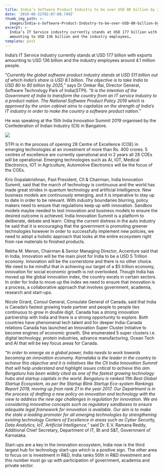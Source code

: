 ```yaml
---
title: India’s Software Product Industry to be over USD 80 billion by 2025
date: '2019-08-22T02:07:08.749Z'
thumb_img_path: >-
  images/India-s-Software-Product-Industry-to-be-over-USD-80-billion-by-2025/1*XUCxW-JE9hXuM5e89Nrjzw.jpeg
excerpt: >-
  India’s IT Service industry currently stands at USD 177 billion with exports
  amounting to USD 136 billion and the industry employees…
template: post
---
```

India’s IT Service industry currently stands at USD 177 billion with exports amounting to USD 136 billion and the industry employees around 4.1 million people.

“*Currently the global software product industry stands at USD 511 billion out of which India’s share is USD 8.1 billion. The objective is to take India to USD 80 to 90 billion by 2025,*” says Dr Omkar Rai, Director General, Software Technology Park of India(STPI). “*It is the intention of the Government of India to transform the country from an IT service Industry to a product nation. The National Software Product Policy 2019 which is approved by the union cabinet aims to capitalize on the strength of India’s IT industry in order to make the country a software product nation.*”

He was speaking at the 15th India Innovation Summit 2019 organised by the Confederation of Indian Industry (CII) in Bangalore.

![](/images/India-s-Software-Product-Industry-to-be-over-USD-80-billion-by-2025/1*XUCxW-JE9hXuM5e89Nrjzw.jpeg)

STPI is in the process of opening 28 Centre of Excellence (COE) in emerging technologies at an investment of more than Rs. 400 crores. 5 centres of excellence are currently operational and in 2 years all 28 COEs will be operational. Emerging technologies such as AI, IOT, Medical Electronics, IOT in Agriculture, Automotive Electronics will be the focus of the COEs.

Kris Gopalakrishnan, Past President, CII & Chairman, India Innovation Summit, said that the march of technology is continuous and the world has made great strides in quantum technology and artificial Intelligence. New business models are continuously emerging, and it is imperative to stay up to date in order to be relevant. With industry boundaries blurring, policy makers need to ensure that regulations keep up with innovation. Sandbox models maybe needed to test innovation and business models to ensure the desired outcome is achieved. India Innovation Summit is a platform to deliberate, debate and learn. Citing the current distress in the auto industry he said that it is encouraging that the government is promoting greener technologies however In order to successfully implement new policies, we need to adopt a holistic approach that looks at the entire ecosystem right from raw materials to finished products.

Rekha M. Menon, Chairman & Senior Managing Director, Accenture said that in India, Innovation will be the main pivot for India to be a USD 5 Trillion economy. Innovation will be the cornerstone and there is no other choice. We need to be mindful that in achieving our target of a $5 trillion economy, innovation for social economic growth is not overlooked. Though India has moved up the global innovation index, the country excels in certain sectors. In order for India to move up the index we need to ensure that innovation is a process, a collaborative approach that involves government, academia, research and start-ups.

Nicole Girard, Consul General, Consulate General of Canada, said that India is Canada’s fastest growing trade partner and people to people ties continuous to grow in double digit. Canada has a strong innovation partnership with India and there is a strong opportunity to explore. Both countries have phenomenal tech talent and for deeper India-Canada relations Canada has launched an Innovation Super Cluster Initiative to become engines of economic growth. She enumerated 5 super clusters i.e. digital technology, protein industries, advance manufacturing, Ocean Tech and AI that will be key focus areas for Canada.

“*In order to emerge as a global power, India needs to work towards becoming an innovation economy. Karnataka is the leader in the country to achieve this objective and it is initiatives like the CII India Innovation Summit that will help understand and highlight issues critical to achieve this aim. Bengaluru has been widely cited as one of the fastest growing technology hubs and startup capitals in the world. Bengaluru is ranked 11th Best Global Startup Ecosystem, as per the Startup Blink Startup Eco-system Rankings Report 2019, moving up from rank 21 in the year 2017. Our Department is in the process of drafting a new policy on innovation and technology with the view to address the new age challenges in regulation for innovation. We are considering innovative concepts such as regulatory sandboxes to ensure adequate legal framework for innovation is available. Our aim is to make the state a leading promoter for all emerging technologies by strengthening existing technology Centers of Excellence in areas such as Cyber Security, Data Analytics, IoT, Artificial Intelligence,*” said Dr. E.V. Ramana Reddy, Additional Chief Secretary, Department of IT, Bt and S&T, Government of Karnataka.

Start-ups are a key in the innovation ecosystem, India now is the third largest hub for technology start-ups which is a positive sign. The other area to focus on is investment in R&D, India ranks 50th in R&D investment and this number must go up with participation of government, academia and private sector.
